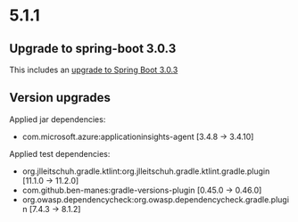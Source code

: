 # 5.1.1

## Upgrade to spring-boot 3.0.3

This includes an [upgrade to Spring Boot 3.0.3](https://github.com/spring-projects/spring-boot/releases/tag/v3.0.3)

## Version upgrades

Applied jar dependencies:
- com.microsoft.azure:applicationinsights-agent [3.4.8 -> 3.4.10]

Applied test dependencies:
- org.jlleitschuh.gradle.ktlint:org.jlleitschuh.gradle.ktlint.gradle.plugin [11.1.0 -> 11.2.0]
- com.github.ben-manes:gradle-versions-plugin [0.45.0 -> 0.46.0]
- org.owasp.dependencycheck:org.owasp.dependencycheck.gradle.plugin [7.4.3 -> 8.1.2]

